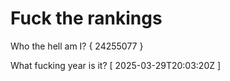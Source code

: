 # Fuck the rankings

Who the hell am I?
{ 24255077 }

What fucking year is it?
[ 2025-03-29T20:03:20Z ]
